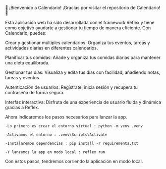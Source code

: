 
👋 ¡Bienvenido a Calendario!
¡Gracias por visitar el repositorio de Calendario! 🎉

Esta aplicación web ha sido desarrollada con el framework Reflex y tiene como objetivo ayudarte a gestionar tu tiempo de manera eficiente. Con Calendario, puedes:

Crear y gestionar múltiples calendarios: Organiza tus eventos, tareas y actividades diarias en diferentes calendarios.

Planificar tus comidas: Añade y organiza tus comidas diarias para mantener una dieta equilibrada.

Gestionar tus días: Visualiza y edita tus días con facilidad, añadiendo notas, tareas y eventos.

Autenticación de usuarios: Regístrate, inicia sesión y recupera tu contraseña de forma segura.

Interfaz interactiva: Disfruta de una experiencia de usuario fluida y dinámica gracias a Reflex.


Ahora indicaremos los pasos necesarios para lanzar la app.

    -Lo primero es crear el entorno virtual : python -m venv .venv

    -Activamos el entorno : .venv\Scripts\Activate

    -Instalaremos dependencias : pip install -r requirements.txt

    -Y lanzamos la app en modo local : reflex run


Con estos pasos, tendremos corriendo la aplicación en modo local.